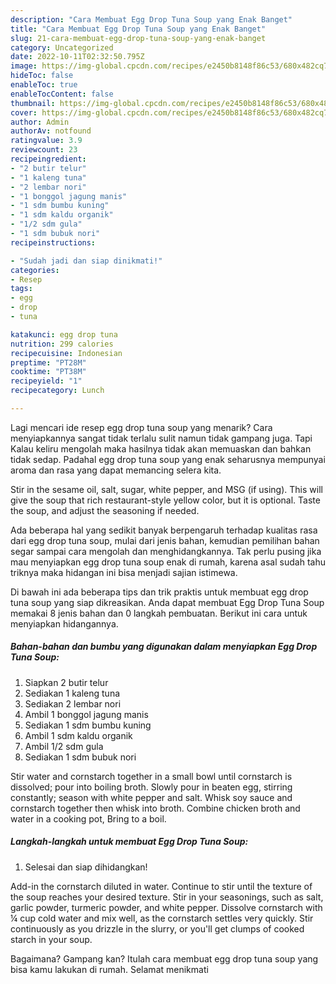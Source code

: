 ```yaml
---
description: "Cara Membuat Egg Drop Tuna Soup yang Enak Banget"
title: "Cara Membuat Egg Drop Tuna Soup yang Enak Banget"
slug: 21-cara-membuat-egg-drop-tuna-soup-yang-enak-banget
category: Uncategorized
date: 2022-10-11T02:32:50.795Z
image: https://img-global.cpcdn.com/recipes/e2450b8148f86c53/680x482cq70/egg-drop-tuna-soup-foto-resep-utama.jpg
hideToc: false
enableToc: true
enableTocContent: false
thumbnail: https://img-global.cpcdn.com/recipes/e2450b8148f86c53/680x482cq70/egg-drop-tuna-soup-foto-resep-utama.jpg
cover: https://img-global.cpcdn.com/recipes/e2450b8148f86c53/680x482cq70/egg-drop-tuna-soup-foto-resep-utama.jpg
author: Admin
authorAv: notfound
ratingvalue: 3.9
reviewcount: 23
recipeingredient:
- "2 butir telur"
- "1 kaleng tuna"
- "2 lembar nori"
- "1 bonggol jagung manis"
- "1 sdm bumbu kuning"
- "1 sdm kaldu organik"
- "1/2 sdm gula"
- "1 sdm bubuk nori"
recipeinstructions:

- "Sudah jadi dan siap dinikmati!"
categories:
- Resep
tags:
- egg
- drop
- tuna

katakunci: egg drop tuna 
nutrition: 299 calories
recipecuisine: Indonesian
preptime: "PT28M"
cooktime: "PT38M"
recipeyield: "1"
recipecategory: Lunch

---
```



Lagi mencari ide resep egg drop tuna soup yang menarik? Cara menyiapkannya sangat tidak terlalu sulit namun tidak gampang juga. Tapi Kalau keliru mengolah maka hasilnya tidak akan memuaskan dan bahkan tidak sedap. Padahal egg drop tuna soup yang enak seharusnya mempunyai aroma dan rasa yang dapat memancing selera kita.


Stir in the sesame oil, salt, sugar, white pepper, and MSG (if using). This will give the soup that rich restaurant-style yellow color, but it is optional. Taste the soup, and adjust the seasoning if needed.

Ada beberapa hal yang sedikit banyak berpengaruh terhadap kualitas rasa dari egg drop tuna soup, mulai dari jenis bahan, kemudian pemilihan bahan segar sampai cara mengolah dan menghidangkannya. Tak perlu pusing jika mau menyiapkan egg drop tuna soup enak di rumah, karena asal sudah tahu triknya maka hidangan ini bisa menjadi sajian istimewa.


Di bawah ini ada beberapa tips dan trik praktis untuk membuat egg drop tuna soup yang siap dikreasikan. Anda dapat membuat Egg Drop Tuna Soup memakai 8 jenis bahan dan 0 langkah pembuatan. Berikut ini cara untuk menyiapkan hidangannya.

<!--inarticleads1-->

##### Bahan-bahan dan bumbu yang digunakan dalam menyiapkan Egg Drop Tuna Soup:

1. Siapkan 2 butir telur
1. Sediakan 1 kaleng tuna
1. Sediakan 2 lembar nori
1. Ambil 1 bonggol jagung manis
1. Sediakan 1 sdm bumbu kuning
1. Ambil 1 sdm kaldu organik
1. Ambil 1/2 sdm gula
1. Sediakan 1 sdm bubuk nori


Stir water and cornstarch together in a small bowl until cornstarch is dissolved; pour into boiling broth. Slowly pour in beaten egg, stirring constantly; season with white pepper and salt. Whisk soy sauce and cornstarch together then whisk into broth. Combine chicken broth and water in a cooking pot, Bring to a boil. 

<!--inarticleads2-->

##### Langkah-langkah untuk membuat Egg Drop Tuna Soup:


1. Selesai dan siap dihidangkan!

Add-in the cornstarch diluted in water. Continue to stir until the texture of the soup reaches your desired texture. Stir in your seasonings, such as salt, garlic powder, turmeric powder, and white pepper. Dissolve cornstarch with ¼ cup cold water and mix well, as the cornstarch settles very quickly. Stir continuously as you drizzle in the slurry, or you&#39;ll get clumps of cooked starch in your soup. 

Bagaimana? Gampang kan? Itulah cara membuat egg drop tuna soup yang bisa kamu lakukan di rumah. Selamat menikmati
